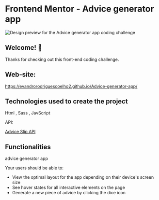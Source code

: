# Frontend Mentor - Advice generator app

![Design preview for the Advice generator app coding challenge](./design/desktop-preview.jpg)

## Welcome! 👋

Thanks for checking out this front-end coding challenge.
## Web-site:
https://evandrorodriguescoelho2.github.io/Advice-generator-app/
## Technologies used to create the project
Html , Sass , JavScript

API:

[Advice Slip API](https://api.adviceslip.com)

## Functionalities
advice generator app 

Your users should be able to:

- View the optimal layout for the app depending on their device's screen size
- See hover states for all interactive elements on the page
- Generate a new piece of advice by clicking the dice icon



